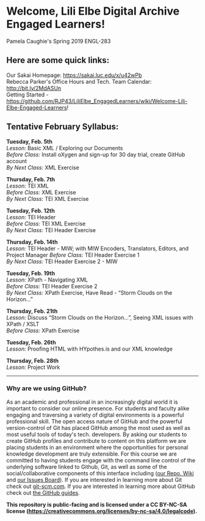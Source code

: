 # Welcome, Lili Elbe Digital Archive Engaged Learners!  
Pamela Caughie's Spring 2019 ENGL-283  

## Here are some quick links:
Our Sakai Homepage: https://sakai.luc.edu/x/u42wPb   
Rebecca Parker's Office Hours and Tech. Team Calendar: http://bit.ly/2MdASUn   
Getting Started - https://github.com/RJP43/LiliElbe_EngagedLearners/wiki/Welcome-Lili-Elbe-Engaged-Learners!
  
## Tentative February Syllabus:  

**Tuesday, Feb. 5th**     
*Lesson:* Basic XML / Exploring our Documents   
*Before Class:* Install oXygen and sign-up for 30 day trial, create GitHub account  
*By Next Class:* XML Exercise  
  
**Thursday, Feb. 7th**  
*Lesson:* TEI XML  
*Before Class:* XML Exercise   
*By Next Class:* TEI XML Exercise  
  
**Tuesday, Feb. 12th**  
*Lesson:* TEI Header  
*Before Class:* TEI XML Exercise   
*By Next Class:* TEI Header Exercise   
  
**Thursday, Feb. 14th**  
*Lesson:* TEI Header - MIW; with MIW Encoders, Translators, Editors, and Project Manager
*Before Class:* TEI Header Exercise 1  
*By Next Class:* TEI Header Exercise 2 - MIW   
  
**Tuesday, Feb. 19th**  
*Lesson:* XPath - Navigating XML  
*Before Class:* TEI Header Exercise 2  
*By Next Class:* XPath Exercise, Have Read - “Storm Clouds on the Horizon...”  
   
**Thursday, Feb. 21th**  
*Lesson:* Discuss “Storm Clouds on the Horizon...”, Seeing XML issues with XPath / XSLT  
*Before Class:* XPath Exercise  
  
**Tuesday, Feb. 26th**  
*Lesson:* Proofing HTML with HYpothes.is and our XML knowledge  

**Thursday, Feb. 28th**  
*Lesson:* Project Work  
  
***  
  
### Why are we using GitHub?  
As an academic and professional in an increasingly digital world it is important to consider our online presence. For students and faculty alike engaging and traversing a variety of digital environments is a powerful professional skill. The open access nature of GitHub and the powerful version-control of Git has placed GitHub among the most used as well as most useful tools of today's tech. developers. By asking our students to create GitHub profiles and contribute to content on this platform we are placing students in an environment where the opportunities for personal knowledge development are truly extensible. For this course we are committed to having students engage with the command line control of the underlying software linked to Github, Git, as well as some of the social/collaborative components of this interface including ([our Repo. Wiki](https://github.com/RJP43/LiliElbe_EngagedLearners/wiki) and [our Issues Board](https://github.com/RJP43/LiliElbe_EngagedLearners/issues)). If you are interested in learning more about Git check out [git-scm.com](https://git-scm.com/). If you are interested in learning more about GitHub check out [the GitHub guides](https://guides.github.com/).  
 
 **This repository is public-facing and is licensed under a CC BY-NC-SA license (https://creativecommons.org/licenses/by-nc-sa/4.0/legalcode).**
  
